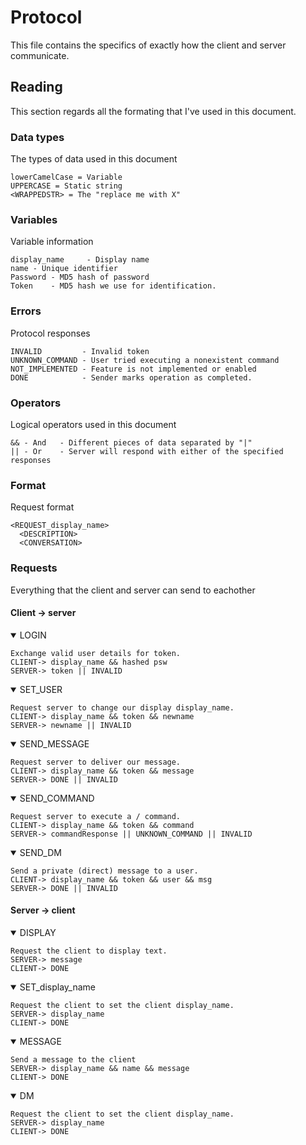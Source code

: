 
# Protocol

This file contains the specifics of exactly how the client and server communicate.

## Reading

This section regards all the formating that I've used in this document.

### Data types

The types of data used in this document

    lowerCamelCase = Variable
    UPPERCASE = Static string
    <WRAPPEDSTR> = The "replace me with X"

### Variables

Variable information

    display_name     - Display name
    name - Unique identifier
    Password - MD5 hash of password
    Token    - MD5 hash we use for identification.

### Errors

Protocol responses

    INVALID         - Invalid token
    UNKNOWN_COMMAND - User tried executing a nonexistent command
    NOT_IMPLEMENTED - Feature is not implemented or enabled
    DONE            - Sender marks operation as completed.

### Operators

Logical operators used in this document

    && - And   - Different pieces of data separated by "|"
    || - Or    - Server will respond with either of the specified responses
  
### Format

Request format

    <REQUEST_display_name>
      <DESCRIPTION>
      <CONVERSATION>
  
### Requests

Everything that the client and server can send to eachother

#### Client -> server

<details open>
<summary>LOGIN</summary>

    Exchange valid user details for token.
    CLIENT-> display_name && hashed psw
    SERVER-> token || INVALID
</details>

<details open>
<summary>SET_USER</summary>

    Request server to change our display display_name.
    CLIENT-> display_name && token && newname
    SERVER-> newname || INVALID
</details>

<details open>  
<summary>SEND_MESSAGE</summary>

    Request server to deliver our message.
    CLIENT-> display_name && token && message
    SERVER-> DONE || INVALID
</details>

<details open>  
<summary>SEND_COMMAND</summary>

    Request server to execute a / command.
    CLIENT-> display_name && token && command
    SERVER-> commandResponse || UNKNOWN_COMMAND || INVALID
</details>

<details open>
<summary>SEND_DM</summary>

    Send a private (direct) message to a user.
    CLIENT-> display_name && token && user && msg
    SERVER-> DONE || INVALID
</details>

#### Server -> client

<details open>
<summary>DISPLAY</summary>

    Request the client to display text.
    SERVER-> message
    CLIENT-> DONE
</details>

<details open>
<summary>SET_display_name</summary>

    Request the client to set the client display_name.
    SERVER-> display_name
    CLIENT-> DONE
</details>

<details open>
<summary>MESSAGE</summary>

    Send a message to the client
    SERVER-> display_name && name && message
    CLIENT-> DONE
</details>

<details open>
<summary>DM</summary>

    Request the client to set the client display_name.
    SERVER-> display_name
    CLIENT-> DONE
</details>
